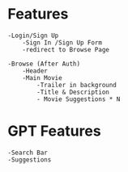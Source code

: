 

# Features 
    -Login/Sign Up
        -Sign In /Sign Up Form
        -redirect to Browse Page
    
    -Browse (After Auth)
        -Header
        -Main Movie
            -Trailer in background
            -Title & Description
            - Movie Suggestions * N

# GPT Features
    -Search Bar
    -Suggestions